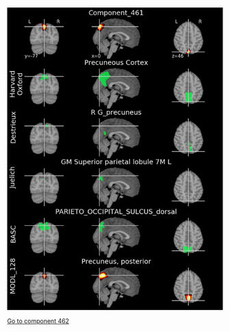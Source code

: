 


![461](preliminary/461.jpg "Component 461")

[Go to component 462](https://parietal-inria.github.io/MODL_atlas/1024/462 "Component 462")